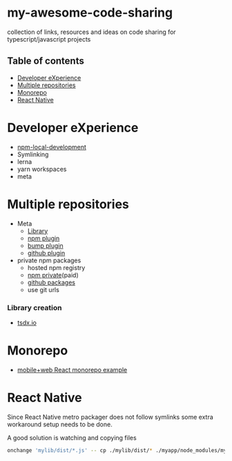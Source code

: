 # my-awesome-code-sharing
collection of links, resources and ideas on code sharing for typescript/javascript projects

## Table of contents
 - [Developer eXperience](#Developer-eXperience)
 - [Multiple repositories](#Multiple-repositories)
 - [Monorepo](#Monorepo)
 - [React Native](#React-Native)

Developer eXperience
====================
 - [npm-local-development](https://www.npmjs.com/package/npm-local-development)
 - Symlinking
 - lerna
 - yarn workspaces
 - meta

Multiple repositories
=====================
 - Meta
    - [Library](https://github.com/mateodelnorte/meta)
    - [npm plugin](https://github.com/mateodelnorte/meta-npm)
    - [bump plugin](https://github.com/patrykzurawik/meta-bump)
    - [github plugin](https://github.com/mateodelnorte/meta-gh)
 - private npm packages 
    - hosted npm registry
    - [npm private](https://docs.npmjs.com/about-private-packages)(paid) 
    - [github packages](https://levelup.gitconnected.com/private-npm-packages-in-github-package-registry-fbfda43acab3)
    - use git urls
    

### Library creation
 - [tsdx.io](https://tsdx.io/)

Monorepo
========

- [mobile+web React monorepo example](https://github.com/jlcastillo/rn-react-mobile-web-monorepo)

React Native
============
Since React Native metro packager does not follow symlinks some extra workaround setup needs to be done.

A good solution is watching and copying files

```bash
onchange 'mylib/dist/*.js' -- cp ./mylib/dist/* ./myapp/node_modules/mylib
```


